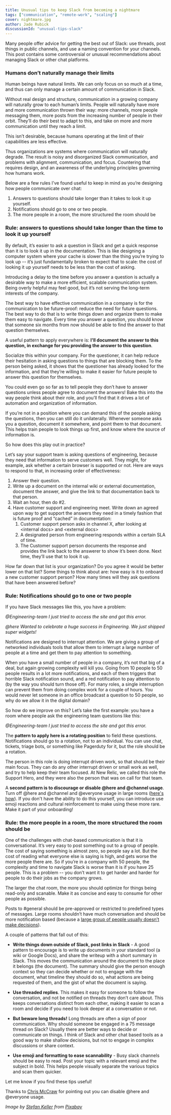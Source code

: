```yaml
---
title: Unusual tips to keep Slack from becoming a nightmare
tags: ["communication", "remote-work", "scaling"]
cover: nightmare.jpg
author: Jade Rubick
discussionId: "unusual-tips-slack"
---
```


Many people offer advice for getting the best out of Slack: use threads, post things in public channels, and use a naming convention for your channels. This post contains some  controversial or unusual recommendations about managing Slack or other chat platforms. 

<re-img src="nightmare.jpg"></re-img>

### Humans don’t naturally manage their limits

Human beings have natural limits. We can only focus on so much at a time, and thus can only manage a certain amount of communication in Slack.

Without real design and structure, communication in a growing company will naturally grow to each human’s limits. People will naturally have more and more communication thrown their way: more channels, more people messaging them, more posts from the increasing number of people in their orbit. They’ll do their best to adapt to this, and take on more and more communication until they reach a limit. 

This isn’t desirable, because humans operating at the limit of their capabilities are less effective. 

Thus organizations are systems where communication will naturally degrade. The result is noisy and disorganized Slack communication, and problems with alignment, communication, and focus. Countering that requires design, and an awareness of the underlying principles governing how humans work. 

Below are a few rules I’ve found useful to keep in mind as you’re designing how people communicate over chat: 

1. Answers to questions should take longer than it takes to look it up yourself.
2. Notifications should go to one or two people.
3. The more people in a room, the more structured the room should be


### Rule: answers to questions should take longer than the time to look it up yourself

By default, it’s easier to ask a question in Slack and get a quick response than it is to look it up in the documentation. This is like designing a computer system where your cache is slower than the thing you’re trying to look up -- it’s just fundamentally broken to expect that to scale: the cost of looking it up yourself needs to be less than the cost of asking. 

Introducing a delay to the time before you answer a question is actually a desirable way to make a more efficient, scalable communication system. Being overly helpful may feel good, but it’s not serving the long-term interests of the company. 

The best way to have effective communication in a company is for the communication to be future-proof: reduce the need for future questions. The best way to do that is to write things down and organize them to make them easy to navigate. Every time you answer a question, you should know that someone six months from now should be able to find the answer to that question themselves. 

A useful pattern to apply everywhere is: **I'll document the answer to this question, in exchange for you providing the answer to this question**. 

Socialize this within your company. For the questioner, it can help reduce their hesitation in asking questions to things that are blocking them. To the person being asked, it shows that the questioner has already looked for the information, and that they’re willing to make it easier for future people to answer this question for themselves. 

You could even go so far as to tell people they don’t have to answer questions unless people agree to document the answers! Bake this into the way people think about their role, and you’ll find that it drives a lot of automation and organization of information. 

If you’re not in a position where you can demand this of the people asking the questions, then you can still do it unilaterally. Whenever someone asks you a question, document it somewhere, and point them to that document. This helps train people to look things up first, and know where the source of information is. 

So how does this play out in practice?

Let’s say your support team is asking questions of engineering, because they need that information to serve customers well. They might, for example, ask whether a certain browser is supported or not. Here are ways to respond to that, in increasing order of effectiveness:



1. Answer their question.
2. Write up a document on the internal wiki or external documentation, document the answer, and give the link to that documentation back to that person.
3. Wait an hour, then do #2. 
4. Have customer support and engineering meet. Write down an agreed upon way to get support the answers they need in a timely fashion that is future proof and “cached” in documentation:
    1. Customer support person asks in channel X, after looking at &lt;internal docs> and &lt;external docs>
    2. A designated person from engineering responds within a certain SLA of time.
    3. The Customer support person documents the response and provides the link back to the answerer to show it’s been done. Next time, they’ll use that to look it up.

How far down that list is your organization? Do you agree it would be better lower on that list? Some things to think about are: how easy is it to onboard a new customer support person? How many times will they ask questions that have been answered before? 


### Rule: Notifications should go to one or two people

If you have Slack messages like this, you have a problem:

_@Engineering-team I just tried to access the site and got this error._

_@here Wanted to celebrate a huge success in Engineering. We just shipped super widgets!_

Notifications are designed to interrupt attention. We are giving a group of networked individuals tools that allow them to interrupt a large number of people at a time and get them to pay attention to something. 

When you have a small number of people in a company, it’s not that big of a deal, but again growing complexity will kill you. Going from 10 people to 50 people results in a lot more notifications, and each of them triggers that horrible Slack notification sound, and a red notification to pay attention to (by the way you should turn those off). For many roles, a single interruption can prevent them from doing complex work for a couple of hours. You would never let someone in an office broadcast a question to 50 people, so why do we allow it in the digital domain? 

So how do we improve on this? Let’s take the first example: you have a room where people ask the engineering team questions like this: 

_@Engineering-team I just tried to access the site and got this error._

The **pattern to apply here is a rotating position** to field these questions. Notifications should go to a rotation, not to an individual. You can use chat, tickets, triage bots, or something like Pagerduty for it, but the role should be a rotation. 

The person in this role is doing interrupt driven work, so that should be their main focus. They can do any other interrupt driven or small work as well, and try to help keep their team focused. At New Relic, we called this role the Support Hero, and they were also the person that was on call for that team. 

A **second pattern is to discourage or disable @here and @channel usage**. Turn off @here and @channel and @everyone usage in large rooms ([here's how](https://slack.com/help/articles/115004855143-Manage-who-can-notify-a-channel-or-workspace)). If you don't have the ability to do this yourself, you can introduce use emoji reactions and cultural reinforcement to make using these more rare. Make it part of your onboarding!


### Rule: the more people in a room, the more structured the room should be

One of the challenges with chat-based communication is that it is conversational. It’s very easy to post something out to a group of people. The cost of saying something is almost zero, so people say a lot. But the cost of reading what everyone else is saying is high, and gets worse the more people there are. So if you’re in a company with 50 people, the complexity and time to navigate Slack is worse than it is if you have 25 people. This is a problem -- you don’t want it to get harder and harder for people to do their jobs as the company grows. 

The larger the chat room, the more you should optimize for things being read-only and scanable. Make it as concise and easy to consume for other people as possible. 

Posts to #general should be pre-approved or restricted to predefined types of messages. Large rooms shouldn’t have much conversation and should be more notification based (because a [large group of people usually doesn’t make decisions](/the-rule-of-eight-for-strong-decision-making-meetings/)). 

A couple of patterns that fall out of this:

* **Write things down outside of Slack, post links in Slack** - A good pattern to encourage is to write up documents in your standard tool (a wiki or Google Docs), and share the writeup with a short summary in Slack. This moves the communication around the document to the place it belongs (the document). The summary should give the person enough context so they can decide whether or not to engage with the document, what timeline they should do so, what actions are being requested of them, and the gist of what the document is saying. 

* **Use threaded replies**. This makes it easy for someone to follow the conversation, and not be notified on threads they don’t care about. This keeps conversations distinct from each other, making it easier to scan a room and decide if you need to look deeper at a conversation or not.

* **But beware long threads!** Long threads are often a sign of poor communication. Why should someone be engaged in a 75 message thread on Slack? Usually there are better ways to decide or communicate on things. I think of Slack and other chat based tools as a good way to make shallow decisions, but not to engage in complex discussions or share context.

* **Use emoji and formatting to ease scannability** - Busy slack channels should be easy to read. Post your topic with a relevant emoji and the subject in bold. This helps people visually separate the various topics and scan them quicker.



Let me know if you find these tips useful!


Thanks to [Chris McCraw](https://www.linkedin.com/in/chrismccraw/) for pointing out you can disable @here and @everyone usage. 

_Image by <a href="https://pixabay.com/users/kellepics-4893063/">Stefan Keller</a> from <a href="https://pixabay.com/">Pixabay</a>_